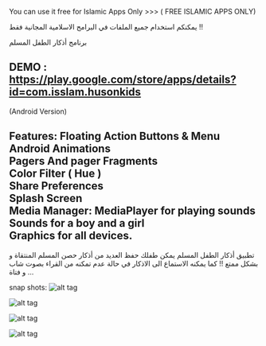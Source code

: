 You can use it free for Islamic Apps Only >>> ( FREE ISLAMIC APPS ONLY)

يمكنكم استخدام جميع الملفات في البرامج الاسلامية المجانية فقط !!

برنامج أذكار الطفل المسلم

DEMO : https://play.google.com/store/apps/details?id=com.isslam.husonkids
------------------------------------
(Android Version)

Features:
Floating Action Buttons & Menu
<br/>
Android Animations<br/>
Pagers And pager Fragments<br/>
Color Filter ( Hue ) <br/>
Share Preferences<br/>
Splash Screen<br/>
Media Manager: MediaPlayer for playing sounds<br/>
Sounds for a boy and a girl<br/>
Graphics for all devices.<br/>
----------------------------------

تطبيق أذكار الطفل المسلم يمكن طفلك حفظ العديد من أذكار حصن المسلم المنتقاة و بشكل ممتع !! كما يمكنه الاستماع الى الاذكار في حالة عدم تمكنه من القراء بصوت شاب و فتاة ...

snap shots:
![alt tag](https://raw.githubusercontent.com/abodehq/Athkar-Kids/master/img1.png)

![alt tag](https://raw.githubusercontent.com/abodehq/Athkar-Kids/master/img2.png)

![alt tag](https://raw.githubusercontent.com/abodehq/Athkar-Kids/master/img3.png)

![alt tag](https://raw.githubusercontent.com/abodehq/Athkar-Kids/master/img4.png)
